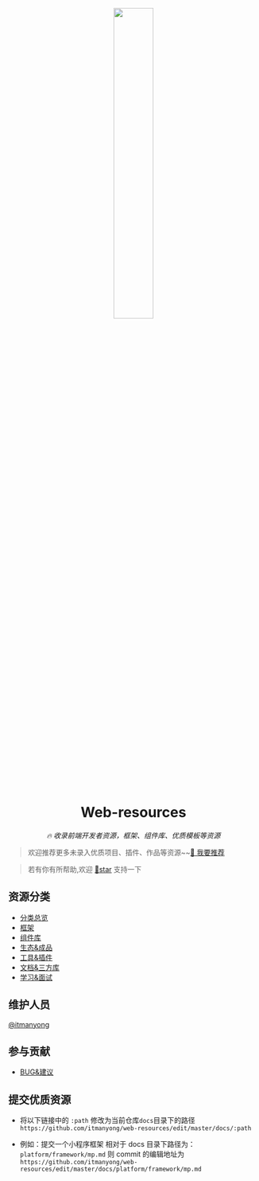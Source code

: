 <p align='center'>
    <a alt='web-resources' href='https://itmanyong.github.io/web-resources/'>
        <img src='https://itmanyong.github.io/web-resources/logo.png' width='40%' />
    </a>
</p>
<h1 align='center'>Web-resources</h1>
<p align='center'><em>🔥 收录前端开发者资源，框架、组件库、优质模板等资源</em></p>

> 欢迎推荐更多未录入优质项目、插件、作品等资源~~[🌟 我要推荐](#提交优质资源)

> 若有你有所帮助,欢迎 [👏star](https://github.com/itmanyong/web-resources) 支持一下

## 资源分类

-   [分类总览](https://itmanyong.github.io/web-resources/platform/all)
-   [框架](https://itmanyong.github.io/web-resources/platform/framework)
-   [组件库](https://itmanyong.github.io/web-resources/platform/component)
-   [生态&成品](https://itmanyong.github.io/web-resources/platform/ecology)
-   [工具&插件](https://itmanyong.github.io/web-resources/platform/tool)
-   [文档&三方库](https://itmanyong.github.io/web-resources/platform/doc)
-   [学习&面试](https://itmanyong.github.io/web-resources/platform/learn)

## 维护人员

[@itmanyong](https://github.com/itmanyong)

## 参与贡献

-   [BUG&建议](https://github.com/itmanyong/web-resources/issues/new)

## 提交优质资源

-   将以下链接中的 `:path` 修改为当前仓库`docs`目录下的路径
    `https://github.com/itmanyong/web-resources/edit/master/docs/:path`

-   例如：提交一个小程序框架 相对于 docs 目录下路径为：`platform/framework/mp.md`
    则 commit 的编辑地址为 `https://github.com/itmanyong/web-resources/edit/master/docs/platform/framework/mp.md`
